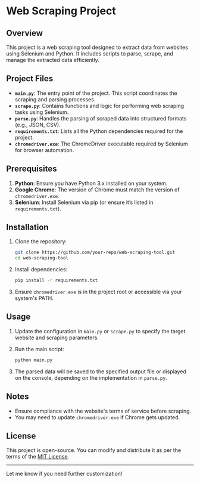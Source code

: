 

# Web Scraping Project

## Overview

This project is a web scraping tool designed to extract data from websites using Selenium and Python. It includes scripts to parse, scrape, and manage the extracted data efficiently. 

## Project Files

- **`main.py`**: The entry point of the project. This script coordinates the scraping and parsing processes.
- **`scrape.py`**: Contains functions and logic for performing web scraping tasks using Selenium.
- **`parse.py`**: Handles the parsing of scraped data into structured formats (e.g., JSON, CSV).
- **`requirements.txt`**: Lists all the Python dependencies required for the project.
- **`chromedriver.exe`**: The ChromeDriver executable required by Selenium for browser automation.

## Prerequisites

1. **Python**: Ensure you have Python 3.x installed on your system.
2. **Google Chrome**: The version of Chrome must match the version of `chromedriver.exe`.
3. **Selenium**: Install Selenium via pip (or ensure it’s listed in `requirements.txt`).

## Installation

1. Clone the repository:
   ```bash
   git clone https://github.com/your-repo/web-scraping-tool.git
   cd web-scraping-tool
   ```

2. Install dependencies:
   ```bash
   pip install -r requirements.txt
   ```

3. Ensure `chromedriver.exe` is in the project root or accessible via your system's PATH.

## Usage

1. Update the configuration in `main.py` or `scrape.py` to specify the target website and scraping parameters.

2. Run the main script:
   ```bash
   python main.py
   ```

3. The parsed data will be saved to the specified output file or displayed on the console, depending on the implementation in `parse.py`.

## Notes

- Ensure compliance with the website's terms of service before scraping.
- You may need to update `chromedriver.exe` if Chrome gets updated.

## License

This project is open-source. You can modify and distribute it as per the terms of the [MIT License](LICENSE).

---

Let me know if you need further customization!
